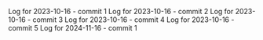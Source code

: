 Log for 2023-10-16 - commit 1
Log for 2023-10-16 - commit 2
Log for 2023-10-16 - commit 3
Log for 2023-10-16 - commit 4
Log for 2023-10-16 - commit 5
Log for 2024-11-16 - commit 1
